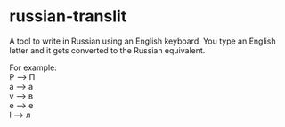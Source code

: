 # russian-translit

A tool to write in Russian using an English keyboard. You type an English letter and it gets converted to the Russian equivalent.

For example:   
  P --> П  
  a --> а  
  v --> в  
  e --> е  
  l --> л  
